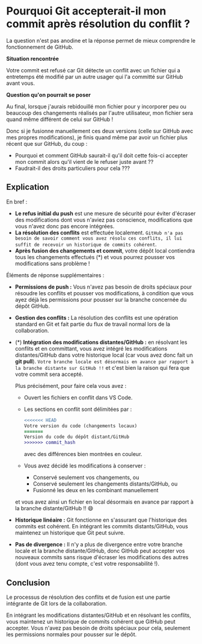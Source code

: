 # Pourquoi Git accepterait-il mon commit après résolution du conflit ?

La question n'est pas anodine et la réponse permet de mieux comprendre le fonctionnement de GitHub.

**Situation rencontrée**

Votre commit est refusé car Git détecte un conflit avec un fichier qui a entretemps été modifié par un autre usager qui l'a committé sur GitHub avant vous.

**Question qu'on pourrait se poser**

Au final, lorsque j'aurais rebidouillé mon fichier pour y incorporer peu ou beaucoup des changements réalisés par l'autre utilisateur, mon fichier sera quand même différent de celui sur GitHub !

Donc si je fusionne manuellement ces deux versions (celle sur GitHub avec mes propres modifications), je finis quand même par avoir un fichier plus récent que sur GitHub, du coup :

- Pourquoi et comment GitHub saurait-il qu'il doit cette fois-ci accepter mon commit alors qu'il vient de le refuser juste avant ??
- Faudrait-il des droits particuliers pour cela ???

## Explication

En bref :

- **Le refus initial du push** est une mesure de sécurité pour éviter d'écraser des modifications dont vous n'aviez pas conscience, modifications que vous n'avez donc pas encore intégrées.
- **La résolution des conflits** est effectuée localement. `GitHub n'a pas besoin de savoir comment vous avez résolu ces conflits, il lui suffit de recevoir un historique de commits cohérent`.
- **Après fusion des changements et commit**, votre dépôt local contiendra tous les changements effectués (*) et vous pourrez pousser vos modifications sans problème !

Éléments de réponse supplémentaires :

- **Permissions de push :** Vous n'avez pas besoin de droits spéciaux pour résoudre les conflits et pousser vos modifications, à condition que vous ayez déjà les permissions pour pousser sur la branche concernée du dépôt GitHub.

- **Gestion des conflits :** La résolution des conflits est une opération standard en Git et fait partie du flux de travail normal lors de la collaboration.

- (*) **Intégration des modifications distantes/GitHub :** en résolvant les conflits et en committant, vous avez intégré les modifications distantes/GitHub dans votre historique local (car vous avez donc fait un **git pull**). `Votre branche locale est désormais en avance par rapport à la branche distante sur GitHub !!` et c'est bien la raison qui fera que votre commit sera accepté.

  Plus précisément, pour faire cela vous avez :

  - Ouvert les fichiers en conflit dans VS Code.
  - Les sections en conflit sont délimitées par :

     ```diff
     <<<<<<< HEAD
     Votre version du code (changements locaux)
     =======
     Version du code du dépôt distant/GitHub
     >>>>>>> commit_hash
     ```

    avec des différences bien montrées en couleur.
  - Vous avez décidé les modifications à conserver :
    - Conservé seulement vos changements, ou
    - Conservé seulement les changements distants/GitHub, ou
    - Fusionné les deux en les combinant manuellement

  et vous avez ainsi un fichier en local désormais en avance par rapport à la branche distante/GitHub !! 😄

- **Historique linéaire :** Git fonctionne en s'assurant que l'historique des commits est cohérent. En intégrant les commits distants/GitHub, vous maintenez un historique que Git peut suivre.
- **Pas de divergence :** Il n'y a plus de divergence entre votre branche locale et la branche distante/GitHub, donc GitHub peut accepter vos nouveaux commits sans risque d'écraser les modifications des autres (dont vous avez tenu compte, c'est votre responsabilité !).

## **Conclusion**

Le processus de résolution des conflits et de fusion est une partie intégrante de Git lors de la collaboration.

En intégrant les modifications distantes/GitHub et en résolvant les conflits, vous maintenez un historique de commits cohérent que GitHub peut accepter. Vous n'avez pas besoin de droits spéciaux pour cela, seulement les permissions normales pour pousser sur le dépôt.
